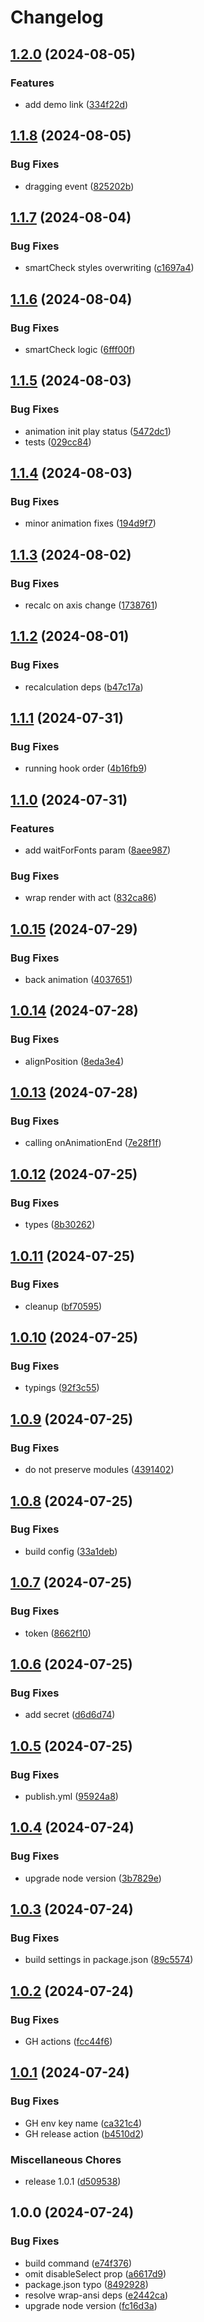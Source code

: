 # Changelog

## [1.2.0](https://github.com/eugen-k/react-smart-ticker/compare/v1.1.8...v1.2.0) (2024-08-05)


### Features

* add demo link ([334f22d](https://github.com/eugen-k/react-smart-ticker/commit/334f22dcb508b2d2e3ae222136f2130cd130f326))

## [1.1.8](https://github.com/eugen-k/react-smart-ticker/compare/v1.1.7...v1.1.8) (2024-08-05)


### Bug Fixes

* dragging event ([825202b](https://github.com/eugen-k/react-smart-ticker/commit/825202be958414bb2fb6c862807dff1f07c658c2))

## [1.1.7](https://github.com/eugen-k/react-smart-ticker/compare/v1.1.6...v1.1.7) (2024-08-04)


### Bug Fixes

* smartCheck styles overwriting ([c1697a4](https://github.com/eugen-k/react-smart-ticker/commit/c1697a4f9eb3b4c81caf1c3704deb063943cbce7))

## [1.1.6](https://github.com/eugen-k/react-smart-ticker/compare/v1.1.5...v1.1.6) (2024-08-04)


### Bug Fixes

* smartCheck logic ([6fff00f](https://github.com/eugen-k/react-smart-ticker/commit/6fff00fbea321b8df2e6e3f3c96c60e5ded4c504))

## [1.1.5](https://github.com/eugen-k/react-smart-ticker/compare/v1.1.4...v1.1.5) (2024-08-03)


### Bug Fixes

* animation init play status ([5472dc1](https://github.com/eugen-k/react-smart-ticker/commit/5472dc19cfa735be7ee0b6b0d4c3c14af6026aa9))
* tests ([029cc84](https://github.com/eugen-k/react-smart-ticker/commit/029cc84f96ece5978a3659fd7299e489ac5589ab))

## [1.1.4](https://github.com/eugen-k/react-smart-ticker/compare/v1.1.3...v1.1.4) (2024-08-03)


### Bug Fixes

* minor animation fixes ([194d9f7](https://github.com/eugen-k/react-smart-ticker/commit/194d9f711ec9d2cdd890e89206a08c56bc8a9198))

## [1.1.3](https://github.com/eugen-k/react-smart-ticker/compare/v1.1.2...v1.1.3) (2024-08-02)


### Bug Fixes

* recalc on axis change ([1738761](https://github.com/eugen-k/react-smart-ticker/commit/1738761282088f3ded9adc3bc802010ff961cc4a))

## [1.1.2](https://github.com/eugen-k/react-smart-ticker/compare/v1.1.1...v1.1.2) (2024-08-01)


### Bug Fixes

* recalculation deps ([b47c17a](https://github.com/eugen-k/react-smart-ticker/commit/b47c17a1034e9710d688deca2811ce199102eff2))

## [1.1.1](https://github.com/eugen-k/react-smart-ticker/compare/v1.1.0...v1.1.1) (2024-07-31)


### Bug Fixes

* running hook order ([4b16fb9](https://github.com/eugen-k/react-smart-ticker/commit/4b16fb9b5dba4e6523fc52cada011beb8de108cc))

## [1.1.0](https://github.com/eugen-k/react-smart-ticker/compare/v1.0.15...v1.1.0) (2024-07-31)


### Features

* add waitForFonts param ([8aee987](https://github.com/eugen-k/react-smart-ticker/commit/8aee987af42a1d3942a7ccede0f878780469cb05))


### Bug Fixes

* wrap render with act ([832ca86](https://github.com/eugen-k/react-smart-ticker/commit/832ca8628fb9a552548c08b516960219c8248e1f))

## [1.0.15](https://github.com/eugen-k/react-smart-ticker/compare/v1.0.14...v1.0.15) (2024-07-29)


### Bug Fixes

* back animation ([4037651](https://github.com/eugen-k/react-smart-ticker/commit/403765163ed1d74d3135cb4e6184bd3f368b7fdd))

## [1.0.14](https://github.com/eugen-k/react-smart-ticker/compare/v1.0.13...v1.0.14) (2024-07-28)


### Bug Fixes

* alignPosition ([8eda3e4](https://github.com/eugen-k/react-smart-ticker/commit/8eda3e48542660f927a7ef2599035a0489ae7e1b))

## [1.0.13](https://github.com/eugen-k/react-smart-ticker/compare/v1.0.12...v1.0.13) (2024-07-28)


### Bug Fixes

* calling onAnimationEnd ([7e28f1f](https://github.com/eugen-k/react-smart-ticker/commit/7e28f1fb7802c88ddc3c05c2e88c2db50e32ea80))

## [1.0.12](https://github.com/eugen-k/react-smart-ticker/compare/v1.0.11...v1.0.12) (2024-07-25)


### Bug Fixes

* types ([8b30262](https://github.com/eugen-k/react-smart-ticker/commit/8b302626c2c6899aff8297ca228b75cf632991bd))

## [1.0.11](https://github.com/eugen-k/react-smart-ticker/compare/v1.0.10...v1.0.11) (2024-07-25)


### Bug Fixes

* cleanup ([bf70595](https://github.com/eugen-k/react-smart-ticker/commit/bf705959638888930d4256b8163e6cef9498a56c))

## [1.0.10](https://github.com/eugen-k/react-smart-ticker/compare/v1.0.9...v1.0.10) (2024-07-25)


### Bug Fixes

* typings ([92f3c55](https://github.com/eugen-k/react-smart-ticker/commit/92f3c5570d0b901e328f091553cedc231eb04d03))

## [1.0.9](https://github.com/eugen-k/react-smart-ticker/compare/v1.0.8...v1.0.9) (2024-07-25)


### Bug Fixes

* do not preserve modules ([4391402](https://github.com/eugen-k/react-smart-ticker/commit/439140247feaa9362bdd9af1260e89ce1d31e81c))

## [1.0.8](https://github.com/eugen-k/react-smart-ticker/compare/v1.0.7...v1.0.8) (2024-07-25)


### Bug Fixes

* build config ([33a1deb](https://github.com/eugen-k/react-smart-ticker/commit/33a1deb0d4386788a3a26d6e2d1e4917bbf151d4))

## [1.0.7](https://github.com/eugen-k/react-smart-ticker/compare/v1.0.6...v1.0.7) (2024-07-25)


### Bug Fixes

* token ([8662f10](https://github.com/eugen-k/react-smart-ticker/commit/8662f10452cf4567a4106b86719a3fb627ce11de))

## [1.0.6](https://github.com/eugen-k/react-smart-ticker/compare/v1.0.5...v1.0.6) (2024-07-25)


### Bug Fixes

* add secret ([d6d6d74](https://github.com/eugen-k/react-smart-ticker/commit/d6d6d7489e20631da6a231794202240ac168ff0a))

## [1.0.5](https://github.com/eugen-k/react-smart-ticker/compare/v1.0.4...v1.0.5) (2024-07-25)


### Bug Fixes

* publish.yml ([95924a8](https://github.com/eugen-k/react-smart-ticker/commit/95924a873a265245cb831ddbf4bc066592d3a248))

## [1.0.4](https://github.com/eugen-k/react-smart-ticker/compare/v1.0.3...v1.0.4) (2024-07-24)


### Bug Fixes

* upgrade node version ([3b7829e](https://github.com/eugen-k/react-smart-ticker/commit/3b7829e4eb9a5ee2c70c4a4cab7827a9562df3e2))

## [1.0.3](https://github.com/eugen-k/react-smart-ticker/compare/v1.0.2...v1.0.3) (2024-07-24)


### Bug Fixes

* build settings in package.json ([89c5574](https://github.com/eugen-k/react-smart-ticker/commit/89c55742d18d26281ee0d53c16df0447584052ac))

## [1.0.2](https://github.com/eugen-k/react-smart-ticker/compare/v1.0.1...v1.0.2) (2024-07-24)


### Bug Fixes

* GH actions ([fcc44f6](https://github.com/eugen-k/react-smart-ticker/commit/fcc44f6becf34951df46f718ce1f75311ed340be))

## [1.0.1](https://github.com/eugen-k/react-smart-ticker/compare/v1.0.0...v1.0.1) (2024-07-24)


### Bug Fixes

* GH env key name ([ca321c4](https://github.com/eugen-k/react-smart-ticker/commit/ca321c4787bbc6d6bd9afa22e479d51851daf409))
* GH release action ([b4510d2](https://github.com/eugen-k/react-smart-ticker/commit/b4510d23ae84f5385c1fe65fef2796320e38ad31))


### Miscellaneous Chores

* release 1.0.1 ([d509538](https://github.com/eugen-k/react-smart-ticker/commit/d5095381d669d0b499fdedc09f06b65ae5b984d1))

## 1.0.0 (2024-07-24)


### Bug Fixes

* build command ([e74f376](https://github.com/eugen-k/react-smart-ticker/commit/e74f376b49c30a0a425ad463aaba88adf06ef004))
* omit disableSelect prop ([a6617d9](https://github.com/eugen-k/react-smart-ticker/commit/a6617d93e8a93ba0795db19a42accf8362466ff6))
* package.json typo ([8492928](https://github.com/eugen-k/react-smart-ticker/commit/8492928a2e3b8e8dddd4d00cd4b555fbf453bfce))
* resolve wrap-ansi deps ([e2442ca](https://github.com/eugen-k/react-smart-ticker/commit/e2442cae6ee4320be71c2cbc00a553da92f8b9f5))
* upgrade node version ([fc16d3a](https://github.com/eugen-k/react-smart-ticker/commit/fc16d3ac073c7c0c3355c9c1644d858d5fb5abab))
